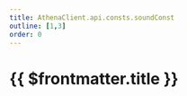 ```yaml
---
title: AthenaClient.api.consts.soundConst
outline: [1,3]
order: 0
---
```


# {{ $frontmatter.title }}

